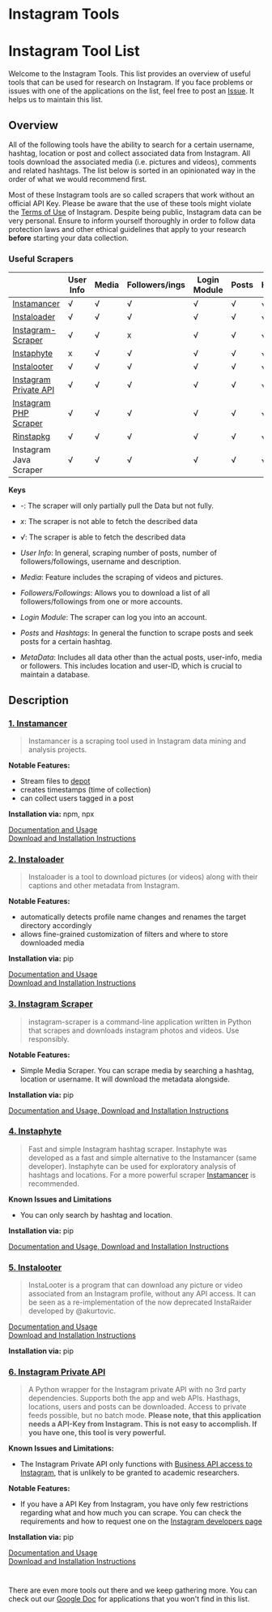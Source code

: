 # Instagram Tools

# Instagram Tool List


Welcome to the Instagram Tools.
This list provides an overview of useful tools that can be used for research on Instagram. If you face problems or issues with one of the applications on the list, feel free to post an [Issue](https://github.com/Leibniz-HBI/Social-Media-Observatory/issues). It helps us to maintain this list.

## Overview

All of the following tools have the ability to search for a certain username, hashtag, location or post and collect associated data from Instagram. All tools download the associated media (i.e. pictures and videos), comments and related hashtags. The list below is sorted in an opinionated way in the order of what we would recommend first.

Most of these Instagram tools are so called scrapers that work without an official API Key. Please be aware that the use of these tools might violate the [Terms of Use](https://help.instagram.com/581066165581870) of Instagram. Despite being public, Instagram data can be very personal. Ensure to inform yourself thoroughly in order to follow data protection laws and other ethical guidelines that apply to your research **before** starting your data collection.

### Useful Scrapers

<!-- ![Overview](https://abload.de/img/bildschirmfoto2020-02hljxy.png) -->

|                                                                       | User Info | Media | Followers/ings | Login Module | Posts | Hashtags | Metadata | Private feeds | API based |
| ------------------------------------------------------------------------------ | --------- | ----- | -------------- | ------------ | ----- | -------- | -------- | ------------- | --------- |
| [Instamancer](https://github.com/ScriptSmith/instamancer)                      | √         | √     | √              | √            | √     | √        | √        | x             | x         |
| [Instaloader](https://github.com/instaloader/instaloader)                      | √         | √     | √              | √            | √     | √        | \-       | √             | x         |
| [Instagram-Scraper](https://github.com/rarcega/instagram-scraper)              | √         | √     | x              | √            | √     | √        | √        | √             | x         |
| [Instaphyte](https://github.com/ScriptSmith/instaphyte)                        | x         | √     | √              | √            | √     | √        | √        | x             | x         |
| [Instalooter](https://github.com/althonos/InstaLooter)                         | √         | √     | √              | √            | √     | √        | √        | √             | x         |
| [Instagram Private API](https://github.com/ping/instagram_private_api)         | √         | √     | √              | √            | √     | √        | √        | √             | √         |
| [Instagram PHP Scraper](https://github.com/postaddictme/instagram-php-scraper) | √         | √     | √              | √            | √     | √        | √        | √             | x         |
| [Rinstapkg](https://github.com/eric88tchong/Rinstapkg)                         | √         | √     | √              | √            | √     | √        | √        | \-            | √         |
| Instagram Java Scraper                                                         | √         | √     | √              | √            | √     | √        | √        | √             | x         |


**Keys**

* _-_: The scraper will only partially pull the Data but not fully.<br>
* _x_: The scraper is not able to fetch the described data <br>
* _√_: The scraper is able to fetch the described data

* _User Info_: In general, scraping number of posts, number of followers/followings, username and description. 
* _Media_: Feature includes the scraping of videos and pictures. 
* _Followers/Followings_: Allows you to download a list of all followers/followings from one or more accounts. 
* _Login Module_: The scraper can log you into an account. 
* _Posts_ and _Hashtags_: In general the function to scrape posts and seek posts for a certain hashtag. 
* _MetaData_: Includes all data other than the actual posts, user-info, media or followers. This includes location and user-ID, which is crucial to maintain a database.


## Description

### [1. Instamancer](https://adamsm.com/instamancer/)<br>

> Instamancer is a scraping tool used in Instagram data mining and analysis projects.

**Notable Features:**

* Stream files to [depot](https://github.com/ScriptSmith/depot)  
* creates timestamps (time of collection)
* can collect users tagged in a post

**Installation via:** npm, npx

[Documentation and Usage](https://adamsm.com/instamancer/)<br>
[Download and Installation Instructions](https://github.com/ScriptSmith/instamancer)


### [2. Instaloader](https://instaloader.github.io/)<br>

> Instaloader is a tool to download pictures (or videos) along with their captions and other metadata from Instagram.

**Notable Features:**

* automatically detects profile name changes and renames the target directory accordingly
* allows fine-grained customization of filters and where to store downloaded media

**Installation via:** pip

[Documentation and Usage](https://instaloader.github.io/)<br>
[Download and Installation Instructions](https://github.com/instaloader/instaloader)
<br>

### [3. Instagram Scraper](https://github.com/rarcega/instagram-scraper)<br>

> instagram-scraper is a command-line application written in Python that scrapes and downloads 
instagram photos and videos. Use responsibly.

**Notable Features:**

* Simple Media Scraper. You can scrape media by searching a hashtag, location or username. It will download the metadata alongside. 

**Installation via:** pip 

[Documentation and Usage, Download and Installation Instructions](https://github.com/rarcega/instagram-scraper)

### [4. Instaphyte](https://github.com/ScriptSmith/instaphyte)

> Fast and simple Instagram hashtag scraper. Instaphyte was developed as a fast and simple alternative to the Instamancer (same developer). Instaphyte can be used for exploratory analysis of hashtags and locations. For a more powerful scraper [Instamancer](https://adamsm.com/instamancer/) is recommended.

**Known Issues and Limitations**
* You can only search by hashtag and location.

**Installation via:** pip

[Documentation and Usage, Download and Installation Instructions](https://github.com/ScriptSmith/instaphyte)
<br>

### [5. Instalooter](https://github.com/althonos/InstaLooter)

> InstaLooter is a program that can download any picture or video associated from an Instagram profile, without any API access. It can be seen as a re-implementation of the now deprecated InstaRaider developed by @akurtovic.

[Documentation and Usage](https://instalooter.readthedocs.io/en/latest/usage.html)<br>
[Download and Installation Instructions](https://github.com/althonos/InstaLooter)

**Installation via:** pip

### [6. Instagram Private API](https://github.com/ping/instagram_private_api)

> A Python wrapper for the Instagram private API with no 3rd party dependencies. Supports both the app and web APIs. Hasthags, locations, users and posts can be downloaded. Access to private feeds possible, but no batch mode.
**Please note, that this application needs a API-Key from Instagram. This is not easy to accomplish. If you have one, this tool is very powerful.**

**Known Issues and Limitations:**
* The Instagram Private API only functions with [Business API access to Instagram](https://www.instagram.com/developer/), that is unlikely to be granted to academic researchers. 

**Notable Features:**
* If you have a API Key from Instagram, you have only few restrictions regarding what and how much you can scrape. You can check the requirements and how to request one on the [Instagram developers page](https://www.instagram.com/developer/)

**Installation via:** pip

[Documentation and Usage](https://instagram-private-api.readthedocs.io/en/latest/)<br>
[Download and Installation Instructions](https://github.com/ping/instagram_private_api)

#

There are even more tools out there and we keep gathering more. You can check out our [Google Doc](https://docs.google.com/spreadsheets/d/1vZ6jOWoxcyockeNMDE5wbEcx_kSoSmkIqJ8olKyJfq0/edit?usp=sharing) for applications that you won't find in this list.

